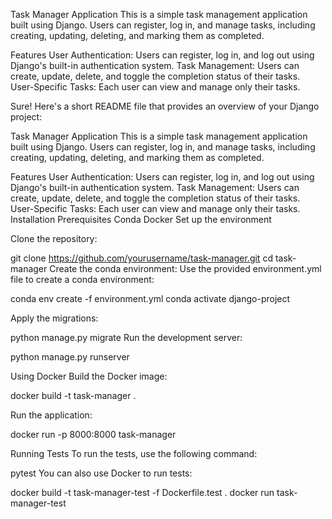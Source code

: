 Task Manager Application
This is a simple task management application built using Django. Users can register, log in, and manage tasks, including creating, updating, deleting, and marking them as completed.

Features
User Authentication: Users can register, log in, and log out using Django's built-in authentication system.
Task Management: Users can create, update, delete, and toggle the completion status of their tasks.
User-Specific Tasks: Each user can view and manage only their tasks.


Sure! Here's a short README file that provides an overview of your Django project:

Task Manager Application
This is a simple task management application built using Django. Users can register, log in, and manage tasks, including creating, updating, deleting, and marking them as completed.

Features
User Authentication: Users can register, log in, and log out using Django's built-in authentication system.
Task Management: Users can create, update, delete, and toggle the completion status of their tasks.
User-Specific Tasks: Each user can view and manage only their tasks.
Installation
Prerequisites
Conda
Docker
Set up the environment

Clone the repository:


git clone https://github.com/yourusername/task-manager.git
cd task-manager
Create the conda environment: Use the provided environment.yml file to create a conda environment:



conda env create -f environment.yml
conda activate django-project

Apply the migrations:

python manage.py migrate
Run the development server:

python manage.py runserver

Using Docker
Build the Docker image:

docker build -t task-manager .

Run the application:

docker run -p 8000:8000 task-manager

Running Tests
To run the tests, use the following command:

pytest
You can also use Docker to run tests:

docker build -t task-manager-test -f Dockerfile.test .
docker run task-manager-test